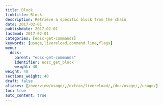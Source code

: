 ```yaml
---
title: Block
linktitle: Block
description: Retrieve a specific block from the chain
date: 2017-02-01
publishdate: 2017-02-01
lastmod: 2017-02-01
categories: [eosc-get-commands]
keywords: [usage,livereload,command line,flags]
menu:
  docs:
    parent: "eosc-get-commands"
    identifier: eosc_get_block
    weight: 40
weight: 40
sections_weight: 40
draft: false
aliases: [/overview/usage/,/extras/livereload/,/doc/usage/,/usage/]
toc: true
auto_content: true
---
```

